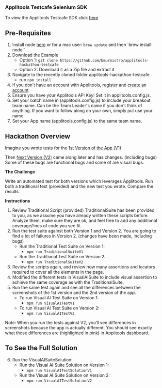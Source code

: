 ### Applitools Testcafe Selenium SDK  
To view the Applitools Testcafe SDK click [here](https://www.npmjs.com/package/@applitools/eyes-testcafe)
## Pre-Requisites
1.  Install node [here](https://nodejs.org/en/) or for a mac user: `brew update` and then `brew install node``
2.  Download the Example
    -  Option 1:  `git clone https://github.com/bmurmistro/applitools-hackathon-testcafe`
    -  Option 2:  Download it as a Zip file and extract it
3.  Navigate to the recently cloned folder applitools-hackathon-testcafe
    -  run `npm install`
4.  If you don't have an account with Applitools, register and [create an account](https://auth.applitools.com/users/register)
5.  Ensure you have your Applitools API Key! Set it in applitools.config.js. 
6.  Set your batch name in (applitools.config.js) to include your breakout team name. Can be the Team Leader's name if you don't think of anything. If you want to follow along on your own, simply put use your name.
7.  Set your App name (applitools.config.js) to the same team name. 

## Hackathon Overview
Imagine you wrote tests for the [1st Version of the App (V1)](https://demo.applitools.com/hackathon.html)

Then [Next Version (V2)](https://demo.applitools.com/hackathonV2.html) came along later and has changes. (including bugs) Some of these bugs are functional bugs and some of are visual bugs. 

**The Challenge**

Write an automated test for both versions which leverages Applitools. Run both a traditional test (provided) and the new test you wrote. Compare the results.

**Instructions**

1.  Review Traditional Script (provided) TraditionalSuite has been provided to you, as we assume you have already written these scripts before. Analyze them, make sure they are ok, and feel free to add any additional coverage/lines of code you see fit.
2.  Run the test suite against both Version 1 and Version 2. You are going to find a lot of failures in Version 2. (changes have been made, including bugs)
    -  Run the Traditional Test Suite on Version 1: 
        -  `npm run TraditionalSuiteV1`
    -  Run the Traditional Test Suite on Version 2:
        -  `npm run TraditionalSuiteV2`
3.  Review the scripts again, and review how many assertions and locators required to cover all the elements in the page.
4.  Modified the different tests in VisualAISuite to include visual assertion to achieve the same coverage as with the TraditionalSuite.
5.  Run the same test again and see all the differences between the screenshots of the 1st version and the 2nd version of the app.
    - To run Visual AI Test Suite on Version 1:
        - `npm run VisualAITestV1`
    - To run Visual AI Test Suite on Version 2:
        - `npm run VisualAITestV2`
        
Note: When you run the tests against V2, you’ll see differences in screenshots because the app is actually different. You should see exactly what those differences are (highlighted in pink) in Applitools dashboard.

## To See the Full Solution

6. Run the VisualAISuiteSolution:
    - Run the Visual AI Suite Solution on Version 1: 
       - `npm run VisualAITestSolutionV1`
    -  Run the Visual AI Suite Solution on Version 2:
       -  `npm run VisualAITestSolutionV2`